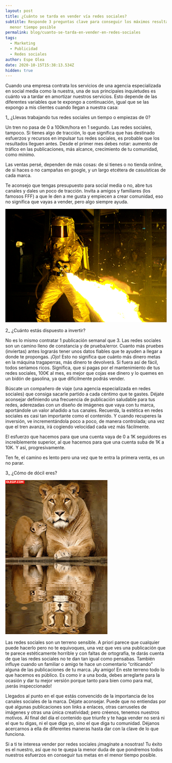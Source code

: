 ```yaml
---
layout: post
title: ¿Cuánto se tarda en vender vía redes sociales?
subtitle: Responde 3 preguntas clave para conseguir los máximos resultados en el
  menor tiempo posible
permalink: blog/cuanto-se-tarda-en-vender-en-redes-sociales
tags:
  - Marketing
  - Publicidad
  - Redes sociales
author: Espe Olea
date: 2020-10-15T15:38:13.534Z
hidden: true
---
```

Cuando una empresa contrata los servicios de una agencia especializada en social media como la nuestra, una de sus principales inquietudes es cuánto va a tardar en amortizar nuestros servicios. Esto depende de las diferentes variables que te expongo a continuación, igual que se las expongo a mis clientes cuando llegan a nuestra casa:

1_ ¿Llevas trabajando tus redes sociales un tiempo o empiezas de 0?

Un tren no pasa de 0 a 100km/hora en 1 segundo. Las redes sociales, tampoco. Si tienes algo de tracción, lo que significa que has destinado esfuerzos y recursos en impulsar tus redes sociales, es probable que los resultados lleguen antes. Desde el primer mes debes notar: aumento de tráfico en las publicaciones, más alcance, crecimiento de tu comunidad, como mínimo.

Las ventas persé, dependen de más cosas: de si tienes o no tienda online, de si haces o no campañas en google, y un largo etcétera de casuísticas de cada marca.

Te aconsejo que tengas presupuesto para social media o no, abre tus canales y dales un poco de tracción. Invita a amigos y familiares (los famosos FFF) a que le den a me gusta y empiecen a crear comunidad, eso no significa que vayas a vender, pero algo siempre ayuda.

[![redes sociales](/img/upload/giphy.gif "invierte en redes sociales")](/img/upload/giphy.gif "invierte en redes sociales")

2_ ¿Cuánto estás dispuesto a invertir?

No es lo mismo contratar 1 publicación semanal que 3. Las redes sociales son un camino lleno de constancia y de prueba/error. Cuanto más pruebes (inviertas) antes lograrás tener unos datos fiables que te ayuden a llegar a donde te propongas. ¡Ojo! Esto no significa que cuánto más dinero metas en la máquina tragaperras, más dinero te devolverá. Si fuera así de fácil, todos seríamos ricos. Significa, que si pagas por el mantenimiento de tus redes sociales, 100€ al mes, es mejor que cojas ese dinero y lo quemes en un bidón de gasolina, ya que difícilmente podrás vender.

Búscate un compañero de viaje (una agencia especializada en redes sociales) que consiga sacarle partido a cada céntimo que te gastes. Déjate aconsejar definiendo una frecuencia de publicación saludable para tus redes, aderezadas con un diseño de imágenes que vaya con tu marca, aportándole un valor añadido a tus canales. Recuerda, la estética en redes sociales es casi tan importante como el contenido. Y cuando recuperes la inversión, ve incrementándola poco a poco, de manera controlada; una vez que el tren avanza, irá cogiendo velocidad cada vez más fácilmente.

El esfuerzo que hacemos para que una cuenta vaya de 0 a 1K seguidores es increiblemente superior, al que hacemos para que una cuenta suba de 1K a 10K. Y así, progresivamente.

Ten fe, el camino es lento pero una vez que te entra la primera venta, es un no parar.



3_ ¿Cómo de dócil eres?

[![vender en redes sociales](/img/upload/leon.gif "publicidad")](/img/upload/leon.gif "publicidad")

Las redes sociales son un terreno sensible. A priori parece que cualquier puede hacerlo pero no te equivoques, una vez que ves una publicación que te parece estéticamente horrible y con faltas de ortografía, te darás cuenta de que las redes sociales no te dan tan igual como pensabas. También influye cuando un familiar o amigo te hace un comentario “criticando” alguna de las publicaciones de tu marca. ¡Ay amigo! En este terreno todo lo que hacemos es público. Es como ir a una boda, debes arreglarte para la ocasión y dar tu mejor versión porque tanto para bien como para mal, ¡serás inspeccionado!

Llegados al punto en el que estás convencido de la importancia de los canales sociales de la marca. Déjate aconsejar. Puede que no entiendas por qué algunas publicaciones son links a enlaces, otras carruseles de imágenes y otras una única creatividad; pero créenos, tenemos nuestros motivos. Al final del día el contenido que triunfe y te haga vender no será ni el que tu digas, ni el que diga yo, sino el que diga tu comunidad. Déjanos acercarnos a ella de diferentes maneras hasta dar con la clave de lo que funciona.

Si a ti te interesa vender por redes sociales ¡imagínate a nosotras! Tu éxito es el nuestro, así que no te quepa la menor duda de que pondremos todos nuestros esfuerzos en conseguir tus metas en el menor tiempo posible.